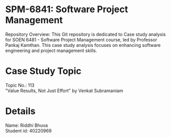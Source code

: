 # SPM-6841: Software Project Management
Repository Overview: This Git repository is dedicated to Case study analysis for SOEN 6481 - Software Project Management course, led by Professor Pankaj Kamthan. This case study analysis focuses on enhancing software engineering and project management skills.
# Case Study Topic
Topic No.: 113   
"Value Results, Not Just Effort" by Venkat Subramaniam
# Details
Name: Riddhi Bhuva   
Student id: 40220969

